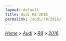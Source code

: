 ```yaml
---
layout: default
title: Audi R8 2016
permalink: /audi/r8/2016/
---
```

[*Home*](/) > [*Audi*](/audi/) > [*R8*](/audi/r8/) > [*2016*](/audi/r8/2016/)

